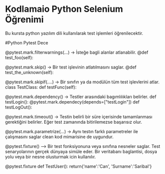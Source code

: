 # Kodlamaio Python Selenium Öğrenimi

Bu kursta python yazılım dili kullanılarak test işlemleri öğrenilecektir.

#Python Pytest Dece

@pytest.mark.filterwarnings(...) -> İsteğe bagli alanlar atlanabilir.
@def test_foo(self):

@pytest.mark.skip() -> Bir test işlevinin atlatılmasını saglar.
@def test_the_unknown(self):

@pytest.mark.skipif(....) -> Bir sınıfın ya da modülün tüm test işlevlerini atlar.
class TestClass:
  def testFunc(self):
  
@pytest.mark.dependency() -> Testler arasındaki bagımlılıkları belirler.
def testLogin():
@pytest.mark.dependecy(depends=["testLogin"])
def testLogOut():


@pytest.mark.timeout() -> Testin belirli bir süre içerisinde tamamlanması gerektiğini belirler. Eğer test zamanında bitirilemezse başarısız olur.

@pytest.mark.parametrize(...) -> Aynı testın farklı parametreler ile çalışmasını saglar clean kod mimarisine de uygundur.

@pytest.fixture() --> Bir test fonksiyonuna veya sınıfına nesneler saglar. Test senaryolarının gerçek dünyaya simüle eder. Bir veritabanı baglantisi, dosya yolu veya bir nesne olusturmak icin kullanılır.

@pytest.fixture
def TestUser():
  return{'name':'Can', 'Surname':'Saribal'}


